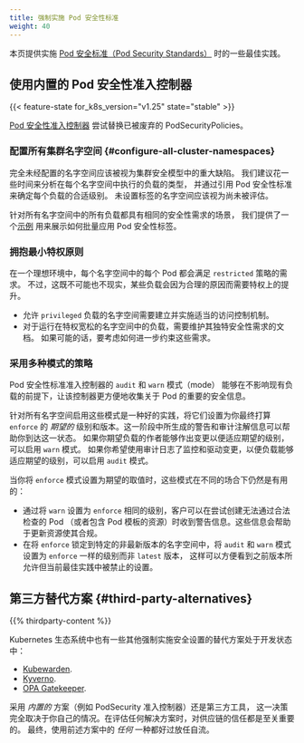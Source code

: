 ```yaml
---
title: 强制实施 Pod 安全性标准
weight: 40
---
```




本页提供实施 [Pod 安全标准（Pod Security Standards）](/zh-cn/docs/concepts/security/pod-security-standards)
时的一些最佳实践。


## 使用内置的 Pod 安全性准入控制器

{{< feature-state for_k8s_version="v1.25" state="stable" >}}

[Pod 安全性准入控制器](/zh-cn/docs/reference/access-authn-authz/admission-controllers/#podsecurity)
尝试替换已被废弃的 PodSecurityPolicies。

### 配置所有集群名字空间    {#configure-all-cluster-namespaces}

完全未经配置的名字空间应该被视为集群安全模型中的重大缺陷。
我们建议花一些时间来分析在每个名字空间中执行的负载的类型，
并通过引用 Pod 安全性标准来确定每个负载的合适级别。
未设置标签的名字空间应该视为尚未被评估。

针对所有名字空间中的所有负载都具有相同的安全性需求的场景，
我们提供了一个[示例](/zh-cn/docs/tasks/configure-pod-container/enforce-standards-namespace-labels/#applying-to-all-namespaces)
用来展示如何批量应用 Pod 安全性标签。

### 拥抱最小特权原则

在一个理想环境中，每个名字空间中的每个 Pod 都会满足 `restricted` 策略的需求。
不过，这既不可能也不现实，某些负载会因为合理的原因而需要特权上的提升。

- 允许 `privileged` 负载的名字空间需要建立并实施适当的访问控制机制。
- 对于运行在特权宽松的名字空间中的负载，需要维护其独特安全性需求的文档。
  如果可能的话，要考虑如何进一步约束这些需求。

### 采用多种模式的策略

Pod 安全性标准准入控制器的 `audit` 和 `warn` 模式（mode）
能够在不影响现有负载的前提下，让该控制器更方便地收集关于 Pod 的重要的安全信息。

针对所有名字空间启用这些模式是一种好的实践，将它们设置为你最终打算 `enforce` 的
 _期望的_ 级别和版本。这一阶段中所生成的警告和审计注解信息可以帮助你到达这一状态。
如果你期望负载的作者能够作出变更以便适应期望的级别，可以启用 `warn` 模式。
如果你希望使用审计日志了监控和驱动变更，以便负载能够适应期望的级别，可以启用 `audit` 模式。

当你将 `enforce` 模式设置为期望的取值时，这些模式在不同的场合下仍然是有用的：

- 通过将 `warn` 设置为 `enforce` 相同的级别，客户可以在尝试创建无法通过合法检查的 Pod
  （或者包含 Pod 模板的资源）时收到警告信息。这些信息会帮助于更新资源使其合规。
- 在将 `enforce` 锁定到特定的非最新版本的名字空间中，将 `audit` 和 `warn`
  模式设置为 `enforce` 一样的级别而非 `latest` 版本，
  这样可以方便看到之前版本所允许但当前最佳实践中被禁止的设置。

## 第三方替代方案     {#third-party-alternatives}

{{% thirdparty-content %}}

Kubernetes 生态系统中也有一些其他强制实施安全设置的替代方案处于开发状态中：

- [Kubewarden](https://github.com/kubewarden).
- [Kyverno](https://kyverno.io/policies/).
- [OPA Gatekeeper](https://github.com/open-policy-agent/gatekeeper).

采用 _内置的_ 方案（例如 PodSecurity 准入控制器）还是第三方工具，
这一决策完全取决于你自己的情况。在评估任何解决方案时，对供应链的信任都是至关重要的。
最终，使用前述方案中的 _任何_ 一种都好过放任自流。


